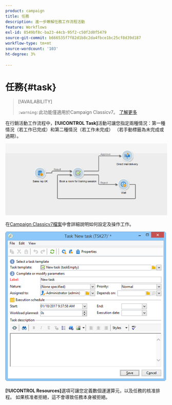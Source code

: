 ```yaml
---
product: campaign
title: 任務
description: 進一步瞭解任務工作流程活動
feature: Workflows
exl-id: 8549bf8c-ba23-44cb-95f2-c50f2d0f5479
source-git-commit: b666535f7f82d1b8c2da4fbce1bc25cf8d39d187
workflow-type: tm+mt
source-wordcount: '103'
ht-degree: 3%

---
```


# 任務{#task}



>[!AVAILABILITY]
>
>`:warning:`此功能僅適用於Campaign Classicv7。 [了解更多](../../mrm/using/creating-and-managing-tasks.md)

在行銷活動工作流程中，**[!UICONTROL Task]**&#x200B;活動可讓您指定兩種情況：第一種情況（若工作已完成）和第二種情況（若工作未完成） （若手動標籤為未完成或過期）。

![](assets/mrm_task_in_workflow.png)

在[Campaign Classicv7檔案](../../mrm/using/creating-and-managing-tasks.md)中會詳細說明如何設定及操作工作。

![](assets/wkf_task_activity.png)

**[!UICONTROL Resources]**&#x200B;選項可讓您定義數個運運算元，以及任務的核准排程。 如果核准者拒絕，這不會導致任務本身被拒絕。
